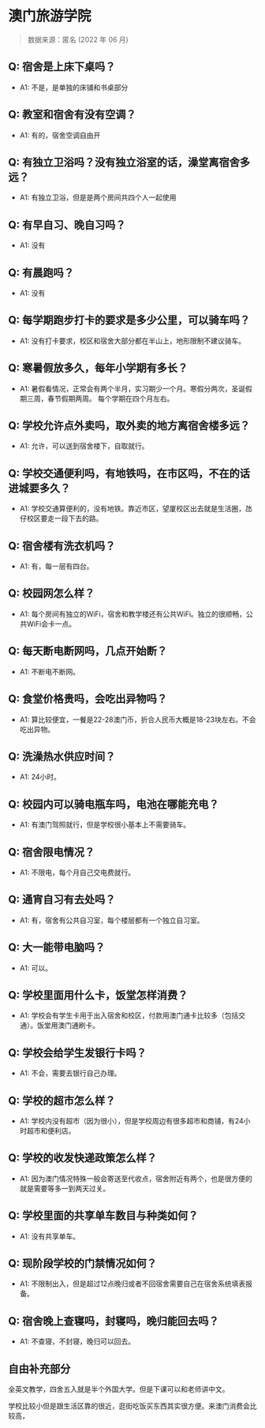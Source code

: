 # 澳门旅游学院

> 数据来源：匿名 (2022 年 06 月)

## Q: 宿舍是上床下桌吗？

- A1: 不是，是单独的床铺和书桌部分

## Q: 教室和宿舍有没有空调？

- A1: 有的，宿舍空调自由开

## Q: 有独立卫浴吗？没有独立浴室的话，澡堂离宿舍多远？

- A1: 有独立卫浴，但是是两个房间共四个人一起使用

## Q: 有早自习、晚自习吗？

- A1: 没有

## Q: 有晨跑吗？

- A1: 没有

## Q: 每学期跑步打卡的要求是多少公里，可以骑车吗？

- A1: 没有打卡要求，校区和宿舍大部分都在半山上，地形限制不建议骑车。

## Q: 寒暑假放多久，每年小学期有多长？

- A1: 暑假看情况，正常会有两个半月，实习期少一个月。寒假分两次，圣诞假期三周，春节假期两周。
每个学期在四个月左右。

## Q: 学校允许点外卖吗，取外卖的地方离宿舍楼多远？

- A1: 允许，可以送到宿舍楼下，自取就行。

## Q: 学校交通便利吗，有地铁吗，在市区吗，不在的话进城要多久？

- A1: 学校交通算便利的，没有地铁。靠近市区，望厦校区出去就是生活圈，氹仔校区要走一段下去的路。

## Q: 宿舍楼有洗衣机吗？

- A1: 有，每一层有四台。

## Q: 校园网怎么样？

- A1: 每个房间有独立的WiFi，宿舍和教学楼还有公共WiFi。独立的很顺畅，公共WiFi会卡一点。

## Q: 每天断电断网吗，几点开始断？

- A1: 不断电不断网。

## Q: 食堂价格贵吗，会吃出异物吗？

- A1: 算比较便宜，一餐是22-28澳门币，折合人民币大概是18-23块左右。不会吃出异物。

## Q: 洗澡热水供应时间？

- A1: 24小时。

## Q: 校园内可以骑电瓶车吗，电池在哪能充电？

- A1: 有澳门驾照就行，但是学校很小基本上不需要骑车。

## Q: 宿舍限电情况？

- A1: 不限电，每个月自己交电费就行。

## Q: 通宵自习有去处吗？

- A1: 有，宿舍有公共自习室，每个楼层都有一个独立自习室。

## Q: 大一能带电脑吗？

- A1: 可以。

## Q: 学校里面用什么卡，饭堂怎样消费？

- A1: 学校会有学生卡用于出入宿舍和校区，付款用澳门通卡比较多（包括交通）。饭堂用澳门通刷卡。

## Q: 学校会给学生发银行卡吗？

- A1: 不会，需要去银行自己办理。

## Q: 学校的超市怎么样？

- A1: 学校内没有超市（因为很小），但是学校周边有很多超市和商铺，有24小时超市和便利店。

## Q: 学校的收发快递政策怎么样？

- A1: 因为澳门情况特殊一般会寄送至代收点，宿舍附近有两个，也是很方便的就是需要等多一到两天过关。

## Q: 学校里面的共享单车数目与种类如何？

- A1: 没有共享单车。

## Q: 现阶段学校的门禁情况如何？

- A1: 不限制出入，但是超过12点晚归或者不回宿舍需要自己在宿舍系统填表报备。

## Q: 宿舍晚上查寝吗，封寝吗，晚归能回去吗？

- A1: 不查寝，不封寝，晚归可以回去。

## 自由补充部分

全英文教学，四舍五入就是半个外国大学。但是下课可以和老师讲中文。

学校比较小但是跟生活区靠的很近，逛街吃饭买东西其实很方便。来澳门消费会比较高，